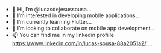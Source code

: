  - 👋 Hi, I’m @lucasdejesussousa...
 - 👀 I’m interested in developing mobile applications...
 - 🌱 I’m currently learning Flutter...
 - 💞️ I’m looking to collaborate on mobile app development...
 - 📫 You can find me in my linkedin profille https://www.linkedin.com/in/lucas-sousa-88a2051a2/ ...

<!---
1lucassousa/1lucassousa is a ✨ special ✨ repository because its `README.md` (this file) appears on your GitHub profile.
You can click the Preview link to take a look at your changes.
--->
